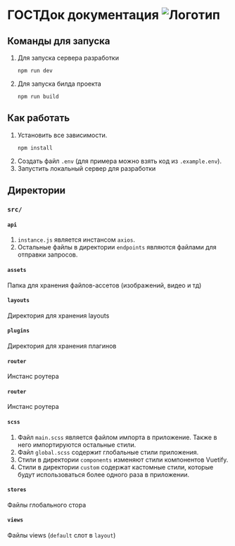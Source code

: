 # ГОСТДок документация ![Логотип](public/favicon.ico)

## Команды для запуска
1. Для запуска сервера разработки
    ```shell
    npm run dev
    ```
   
2. Для запуска билда проекта
    ```shell
    npm run build
    ```

## Как работать
1. Установить все зависимости.
    ```shell
    npm install
    ```
2. Создать файл `.env` (для примера можно взять код из `.example.env`).
3. Запустить локальный сервер для разработки

## Директории

### `src/`
#### `api`
1. `instance.js` является инстансом `axios`.
2. Остальные файлы в директории `endpoints` являются файлами для отправки запросов.

#### `assets`
Папка для хранения файлов-ассетов (изображений, видео и тд)

#### `layouts`
Директория для хранения layouts

#### `plugins`
Директория для хранения плагинов

#### `router`
Инстанс роутера

#### `router`
Инстанс роутера

#### `scss`
1. Файл `main.scss` является файлом импорта в приложение. Также в него импортируются остальные стили.
2. Файл `global.scss` содержит глобальные стили приложения. 
3. Стили в директории `components` изменяют стили компонентов Vuetify.
4. Стили в директории `custom` содержат кастомные стили, которые будут использоваться более одного раза в приложении.

#### `stores` 
Файлы глобального стора

#### `views`
Файлы views (`default` слот в `layout`)
